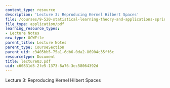 ```yaml
---
content_type: resource
description: 'Lecture 3: Reproducing Kernel Hilbert Spaces'
file: /courses/9-520-statistical-learning-theory-and-applications-spring-2003/c60831d52fe513738a763ec58064392d_lecture03.pdf
file_type: application/pdf
learning_resource_types:
- Lecture Notes
ocw_type: OCWFile
parent_title: Lecture Notes
parent_type: CourseSection
parent_uid: c3405bb5-75a1-6db6-0da2-86904c35ff6c
resourcetype: Document
title: lecture03.pdf
uid: c60831d5-2fe5-1373-8a76-3ec58064392d
---
```

Lecture 3: Reproducing Kernel Hilbert Spaces

